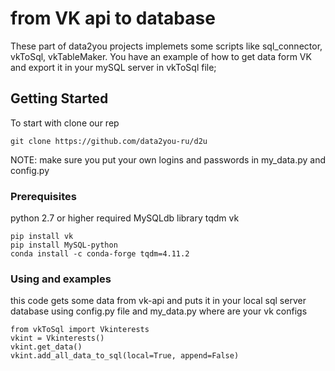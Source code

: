# from VK api to database

These part of data2you projects implemets some scripts like sql_connector, vkToSql, vkTableMaker. You have an example of how to get data form VK and export it in your mySQL server in vkToSql file;

## Getting Started

To start with clone our rep
```
git clone https://github.com/data2you-ru/d2u
```
NOTE: make sure you put your own logins and passwords in my_data.py and config.py

### Prerequisites

python 2.7 or higher required
MySQLdb library
tqdm
vk

```
pip install vk
pip install MySQL-python
conda install -c conda-forge tqdm=4.11.2
```

### Using and examples

this code gets some data from vk-api and puts it in your local sql server database using config.py file and my_data.py where are your vk configs
```
from vkToSql import Vkinterests
vkint = Vkinterests()
vkint.get_data()
vkint.add_all_data_to_sql(local=True, append=False)
```



